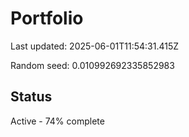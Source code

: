 # Portfolio

Last updated: 2025-06-01T11:54:31.415Z

Random seed: 0.010992692335852983

## Status

Active - 74% complete